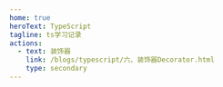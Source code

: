 ```yaml
---
home: true
heroText: TypeScript
tagline: ts学习记录
actions:
  - text: 装饰器
    link: /blogs/typescript/六、装饰器Decorator.html
    type: secondary
---
```


<ClientOnly>
  <!-- <IndexComponent></IndexComponent> -->
</ClientOnly>
